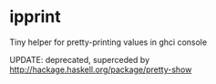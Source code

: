 ipprint
=======

Tiny helper for pretty-printing values in ghci console

UPDATE: deprecated, superceded by http://hackage.haskell.org/package/pretty-show

